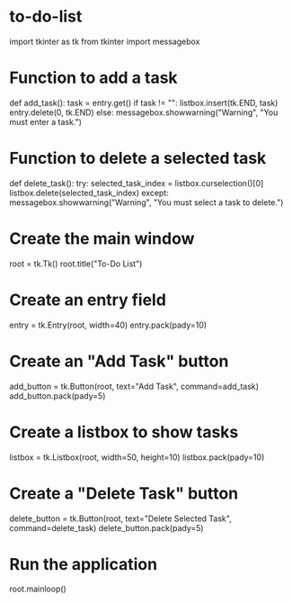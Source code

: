 # to-do-list

import tkinter as tk
from tkinter import messagebox

# Function to add a task
def add_task():
    task = entry.get()
    if task != "":
        listbox.insert(tk.END, task)
        entry.delete(0, tk.END)
    else:
        messagebox.showwarning("Warning", "You must enter a task.")

# Function to delete a selected task
def delete_task():
    try:
        selected_task_index = listbox.curselection()[0]
        listbox.delete(selected_task_index)
    except:
        messagebox.showwarning("Warning", "You must select a task to delete.")

# Create the main window
root = tk.Tk()
root.title("To-Do List")

# Create an entry field
entry = tk.Entry(root, width=40)
entry.pack(pady=10)

# Create an "Add Task" button
add_button = tk.Button(root, text="Add Task", command=add_task)
add_button.pack(pady=5)

# Create a listbox to show tasks
listbox = tk.Listbox(root, width=50, height=10)
listbox.pack(pady=10)

# Create a "Delete Task" button
delete_button = tk.Button(root, text="Delete Selected Task", command=delete_task)
delete_button.pack(pady=5)

# Run the application
root.mainloop()
